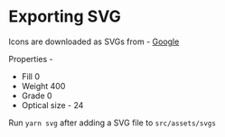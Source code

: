 # Exporting SVG
Icons are downloaded as SVGs from - [Google](https://fonts.google.com/icons?icon.platform=web)

Properties -
- Fill 0
- Weight 400
- Grade 0
- Optical size - 24

Run `yarn svg` after adding a SVG file to `src/assets/svgs`
